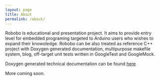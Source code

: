 ```yaml
---
layout: page
title: About
permalink: /about/
---
```

Robobo is educational and presentation project. It aims to provide entry level
for embedded programing targeted to Arduino users who wishes to expand their
knowoledge.  Robobo can be also treated as reference C++ project with Doxygen
generated documentation, multipurpose makefile system, blog, off-target unit
tests written in GoogleTest and GoogleMock. 

Doxygen generated technical documentation can be found
[here](https://leszek-wojcik.github.io/robobo/doxygen/)

More coming soon.
